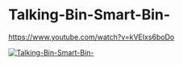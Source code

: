 # Talking-Bin-Smart-Bin-

https://www.youtube.com/watch?v=kVEIxs6boDo

[![Talking-Bin-Smart-Bin-](https://www.youtube.com/watch?v=kVEIxs6boDo)](https://www.youtube.com/watch?v=kVEIxs6boDo.)
